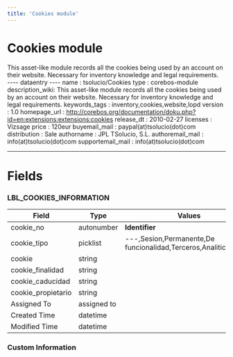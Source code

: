 ```yaml
---
title: 'Cookies module'
---
```


Cookies module
==============

This asset-like module records all the cookies being used by an account
on their website. Necessary for inventory knowledge and legal
requirements.  
---- dataentry ---- name : tsolucio/Cookies type : corebos-module
description\_wiki: This asset-like module records all the cookies being
used by an account on their website. Necessary for inventory knowledge
and legal requirements. keywords\_tags : inventory,cookies,website,lopd
version : 1.0 homepage\_url :
<http://corebos.org/documentation/doku.php?id=en:extensions:extensions:cookies>
release\_dt : 2010-02-27 licenses : Vizsage price : 120eur
buyemail\_mail : paypal(at)tsolucio(dot)com distribution : Sale
authorname : JPL TSolucio, S.L. authoremail\_mail :
info(at)tsolucio(dot)com supportemail\_mail : info(at)tsolucio(dot)com

------------------------------------------------------------------------

  

Fields
======

### LBL\_COOKIES\_INFORMATION

<table>
<thead>
<tr class="header">
<th>Field</th>
<th>Type</th>
<th>Values</th>
</tr>
</thead>
<tbody>
<tr class="odd">
<td>cookie_no</td>
<td>autonumber</td>
<td><strong>Identifier</strong></td>
</tr>
<tr class="even">
<td>cookie_tipo</td>
<td>picklist</td>
<td>---,Sesion,Permanente,De funcionalidad,Terceros,Analiticas,Otros</td>
</tr>
<tr class="odd">
<td>cookie</td>
<td>string</td>
<td></td>
</tr>
<tr class="even">
<td>cookie_finalidad</td>
<td>string</td>
<td></td>
</tr>
<tr class="odd">
<td>cookie_caducidad</td>
<td>string</td>
<td></td>
</tr>
<tr class="even">
<td>cookie_propietario</td>
<td>string</td>
<td></td>
</tr>
<tr class="odd">
<td>Assigned To</td>
<td>assigned to</td>
<td></td>
</tr>
<tr class="even">
<td>Created Time</td>
<td>datetime</td>
<td></td>
</tr>
<tr class="odd">
<td>Modified Time</td>
<td>datetime</td>
<td></td>
</tr>
</tbody>
</table>

### Custom Information
